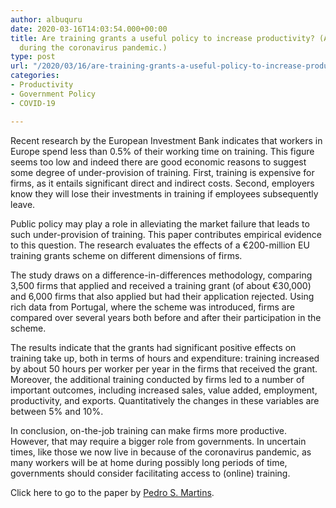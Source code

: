 ```yaml
---
author: albuquru
date: 2020-03-16T14:03:54.000+00:00
title: Are training grants a useful policy to increase productivity? (A policy suggestion
  during the coronavirus pandemic.)
type: post
url: "/2020/03/16/are-training-grants-a-useful-policy-to-increase-productivity/"
categories:
- Productivity
- Government Policy
- COVID-19

---
```

Recent research by the European Investment Bank indicates that workers in Europe spend less than 0.5% of their working time on training. This figure seems too low and indeed there are good economic reasons to suggest some degree of under-provision of training. First, training is expensive for firms, as it entails significant direct and indirect costs. Second, employers know they will lose their investments in training if employees subsequently leave.

Public policy may play a role in alleviating the market failure that leads to such under-provision of training. This paper contributes empirical evidence to this question. The research evaluates the effects of a €200-million EU training grants scheme on different dimensions of firms.

The study draws on a difference-in-differences methodology, comparing 3,500 firms that applied and received a training grant (of about €30,000) and 6,000 firms that also applied but had their application rejected. Using rich data from Portugal, where the scheme was introduced, firms are compared over several years both before and after their participation in the scheme.

The results indicate that the grants had significant positive effects on training take up, both in terms of hours and expenditure: training increased by about 50 hours per worker per year in the firms that received the grant. Moreover, the additional training conducted by firms led to a number of important outcomes, including increased sales, value added, employment, productivity, and exports. Quantitatively the changes in these variables are between 5% and 10%.

In conclusion, on-the-job training can make firms more productive. However, that may require a bigger role from governments. In uncertain times, like those we now live in because of the coronavirus pandemic, as many workers will be at home during possibly long periods of time, governments should consider facilitating access to (online) training.

Click here to go to the paper by [Pedro S. Martins](https://ideas.repec.org/p/zbw/glodps/488.html).